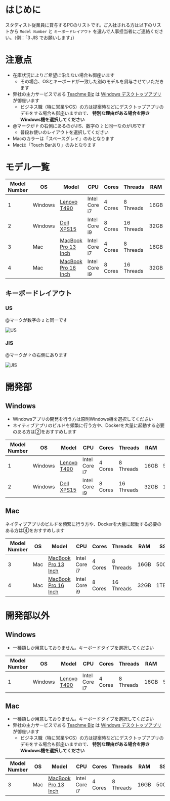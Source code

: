 # はじめに

スタディスト従業員に貸与するPCのリストです。ご入社される方は以下のリストから `Model Number` と `キーボードレイアウト` を選んで人事担当者にご連絡ください。（例：「3 JIS でお願いします」）


# 注意点

* 在庫状況によりご希望に沿えない場合も御座います
    * その場合、OSとキーボードが一致した別のモデルを貸与させていただきます
* 弊社の主力サービスである [Teachme Biz](https://biz.teachme.jp/) は [Windows デスクトップアプリ](https://biz.teachme.jp/feature/dta/) が御座います
    * ビジネス職（特に営業やCS）の方は提案時などにデスクトップアプリのデモをする場合も御座いますので、 **特別な理由がある場合を除きWindows機を選択してください**
* @マークが `P` の右側にあるのがJIS、数字の `2` と同一なのがUSです
    * 普段お使いのレイアウトを選択してください
* Macのカラーは「スペースグレイ」のみとなります
* Macは「Touch Barあり」のみとなります

# モデル一覧

| Model Number | OS | Model | CPU | Cores | Threads | RAM | SSD | Display Size | Resolution |
| --- | --- | --- | --- | --- | --- | --- | --- | --- | --- |
| 1 | Windows | [Lenovo T490](https://www.lenovo.com/ee/et/laptops/thinkpad/t-series/T490/p/22TP2TT4900) | Intel Core i7 | 4 Cores | 8 Threads | 16GB | 500GB | 14 Inchs | WQHD (2560 x 1440) |
| 2 | Windows | [Dell XPS15](https://www.dell.com/en-us/shop/presidents-day-deals/new-xps-15-laptop/spd/xps-15-7590-laptop) | Intel Core i9 | 8 Cores | 16 Threads | 32GB | 1TB | 15 Inchs | 4K (3840 x 2160) |
| 3 | Mac | [MacBook Pro 13 Inch](https://www.apple.com/jp/macbook-pro-13/) | Intel Core i7 | 4 Cores | 8 Threads | 16GB | 500GB | 13 Inchs | WQXGA (2560 x 1600) |
| 4 | Mac | [MacBook Pro 16 Inch](https://www.apple.com/jp/macbook-pro-16/) | Intel Core i9 | 8 Cores | 16 Threads | 32GB | 1TB | 16 Inchs | 3092 x 1920 |

## キーボードレイアウト

### US

@マークが数字の `2` と同一です

![US](https://upload.wikimedia.org/wikipedia/commons/thumb/2/22/KB_US-International.svg/800px-KB_US-International.svg.png)

### JIS

@マークが `P` の右側にあります

![JIS](https://upload.wikimedia.org/wikipedia/commons/8/89/KB_Japanese_Mac_-_Apple_Keyboard_%28MB869JA%29.svg)

# 開発部

## Windows

* Windowsアプリの開発を行う方は原則Windows機を選択してください
* ネイティブアプリのビルドを頻繁に行う方や、Dockerを大量に起動する必要のある方は②をおすすめします

| Model Number | OS | Model | CPU | Cores | Threads | RAM | SSD | Display Size | Resolution |
| --- | --- | --- | --- | --- | --- | --- | --- | --- | --- |
| 1 | Windows | [Lenovo T490](https://www.lenovo.com/ee/et/laptops/thinkpad/t-series/T490/p/22TP2TT4900) | Intel Core i7 | 4 Cores | 8 Threads | 16GB | 500GB | 14 Inchs | WQHD (2560 x 1440) |
| 2 | Windows | [Dell XPS15](https://www.dell.com/en-us/shop/presidents-day-deals/new-xps-15-laptop/spd/xps-15-7590-laptop) | Intel Core i9 | 8 Cores | 16 Threads | 32GB | 1TB | 15 Inchs | 4K (3840 x 2160) |

## Mac

ネイティブアプリのビルドを頻繁に行う方や、Dockerを大量に起動する必要のある方は④をおすすめします

| Model Number | OS | Model | CPU | Cores | Threads | RAM | SSD | Display Size | Resolution |
| --- | --- | --- | --- | --- | --- | --- | --- | --- | --- |
| 3 | Mac | [MacBook Pro 13 Inch](https://www.apple.com/jp/macbook-pro-13/) | Intel Core i7 | 4 Cores | 8 Threads | 16GB | 500GB | 13 Inchs | WQXGA (2560 x 1600) |
| 4 | Mac | [MacBook Pro 16 Inch](https://www.apple.com/jp/macbook-pro-16/) | Intel Core i9 | 8 Cores | 16 Threads | 32GB | 1TB | 16 Inchs | 3092 x 1920 |

# 開発部以外

## Windows

* 一種類しか用意しておりません。キーボードタイプを選択してください

| Model Number | OS | Model | CPU | Cores | Threads | RAM | SSD | Display Size | Resolution |
| --- | --- | --- | --- | --- | --- | --- | --- | --- | --- |
| 1 | Windows | [Lenovo T490](https://www.lenovo.com/ee/et/laptops/thinkpad/t-series/T490/p/22TP2TT4900) | Intel Core i7 | 4 Cores | 8 Threads | 16GB | 500GB | 14 Inchs | WQHD (2560 x 1440) |

## Mac

* 一種類しか用意しておりません。キーボードタイプを選択してください
* 弊社の主力サービスである [Teachme Biz](https://biz.teachme.jp/) は [Windows デスクトップアプリ](https://biz.teachme.jp/feature/dta/) が御座います
    * ビジネス職（特に営業やCS）の方は提案時などにデスクトップアプリのデモをする場合も御座いますので、 **特別な理由がある場合を除きWindows機を選択してください**

| Model Number | OS | Model | CPU | Cores | Threads | RAM | SSD | Display Size | Resolution |
| --- | --- | --- | --- | --- | --- | --- | --- | --- | --- |
| 3 | Mac | [MacBook Pro 13 Inch](https://www.apple.com/jp/macbook-pro-13/) | Intel Core i7 | 4 Cores | 8 Threads | 16GB | 500GB | 13 Inchs | WQXGA (2560 x 1600) |
